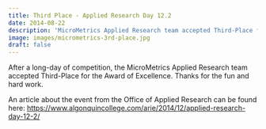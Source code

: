 ```yaml
---
title: Third Place - Applied Research Day 12.2
date: 2014-08-22
description: 'MicroMetrics Applied Research team accepted Third-Place for the Award of Excellence'
image: images/micrometrics-3rd-place.jpg
draft: false
---
```


After a long-day of competition, the MicroMetrics Applied Research team accepted Third-Place for the Award of Excellence. Thanks for the fun and hard work.

An article about the event from the Office of Applied Research can be found here: https://www.algonquincollege.com/arie/2014/12/applied-research-day-12-2/
